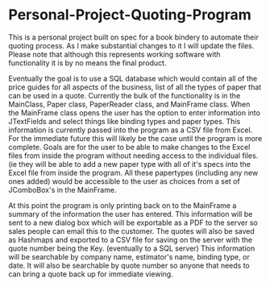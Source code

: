 # Personal-Project-Quoting-Program
This is a personal project built on spec for a book bindery to automate their quoting process. As I make substantial changes to it I will update the files.  Please note that although this represents working software with functionality it is by no means the final product.

Eventually the goal is to use a SQL database which would contain all of the price guides for all aspects of the business,  list of all the types of paper that can be used in a quote.  Currently the bulk of the functionality is in the MainClass, Paper class, PaperReader class, and MainFrame class.  When the MainFrame class opens the user has the option to enter information into JTextFields and select things like binding types and paper types.  This information is currently passed into the program as a CSV file from Excel. For the immediate future this will likely be the case until the program is more complete.  Goals are for the user to be able to make changes to the Excel files from inside the program without needing access to the individual files.  (ie they will be able to add a new paper type with all of it's specs into the Excel file from inside the program.  All these papertypes (including any new ones added) would be accessible to the user as choices from a set of JComboBox's in the MainFrame.

At this point the program is only printing back on to the MainFrame a summary of the information the user has entered.  This information will be sent to a new dialog box which will be exportable as a PDF to the server so sales people can email this to the customer.  The quotes will also be saved as Hashmaps and exported to a CSV file for saving on the server with the quote number being the Key. (eventually to a SQL server) This information will be searchable by company name, estimator's name, binding type, or date.  It will also be searchable by quote number so anyone that needs to can bring a quote back up for immediate viewing.   


